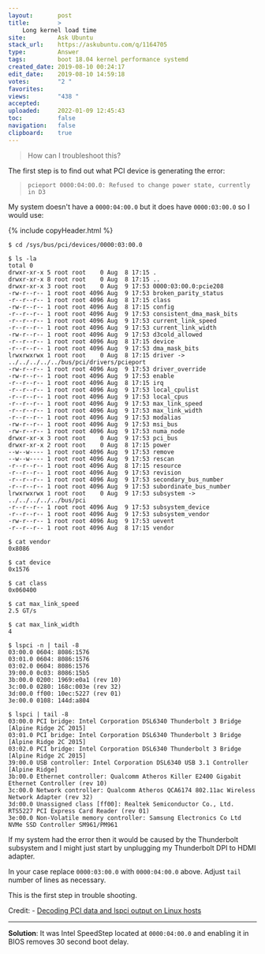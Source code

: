 ```yaml
---
layout:       post
title:        >
    Long kernel load time
site:         Ask Ubuntu
stack_url:    https://askubuntu.com/q/1164705
type:         Answer
tags:         boot 18.04 kernel performance systemd
created_date: 2019-08-10 00:24:17
edit_date:    2019-08-10 14:59:18
votes:        "2 "
favorites:    
views:        "438 "
accepted:     
uploaded:     2022-01-09 12:45:43
toc:          false
navigation:   false
clipboard:    true
---
```


> How can I troubleshoot this?  

<!-- Language-all: lang-sh -->

The first step is to find out what PCI device is generating the error:

>     pcieport 0000:04:00.0: Refused to change power state, currently in D3  

My system doesn't have a `0000:04:00.0` but it does have `0000:03:00.0` so I would use:

{% include copyHeader.html %}
``` 
$ cd /sys/bus/pci/devices/0000:03:00.0

$ ls -la
total 0
drwxr-xr-x 5 root root    0 Aug  8 17:15 .
drwxr-xr-x 8 root root    0 Aug  8 17:15 ..
drwxr-xr-x 3 root root    0 Aug  9 17:53 0000:03:00.0:pcie208
-rw-r--r-- 1 root root 4096 Aug  9 17:53 broken_parity_status
-r--r--r-- 1 root root 4096 Aug  8 17:15 class
-rw-r--r-- 1 root root 4096 Aug  8 17:15 config
-r--r--r-- 1 root root 4096 Aug  9 17:53 consistent_dma_mask_bits
-r--r--r-- 1 root root 4096 Aug  9 17:53 current_link_speed
-r--r--r-- 1 root root 4096 Aug  9 17:53 current_link_width
-rw-r--r-- 1 root root 4096 Aug  9 17:53 d3cold_allowed
-r--r--r-- 1 root root 4096 Aug  8 17:15 device
-r--r--r-- 1 root root 4096 Aug  9 17:53 dma_mask_bits
lrwxrwxrwx 1 root root    0 Aug  8 17:15 driver -> ../../../../../bus/pci/drivers/pcieport
-rw-r--r-- 1 root root 4096 Aug  9 17:53 driver_override
-rw-r--r-- 1 root root 4096 Aug  9 17:53 enable
-r--r--r-- 1 root root 4096 Aug  8 17:15 irq
-r--r--r-- 1 root root 4096 Aug  9 17:53 local_cpulist
-r--r--r-- 1 root root 4096 Aug  9 17:53 local_cpus
-r--r--r-- 1 root root 4096 Aug  9 17:53 max_link_speed
-r--r--r-- 1 root root 4096 Aug  9 17:53 max_link_width
-r--r--r-- 1 root root 4096 Aug  9 17:53 modalias
-rw-r--r-- 1 root root 4096 Aug  9 17:53 msi_bus
-rw-r--r-- 1 root root 4096 Aug  9 17:53 numa_node
drwxr-xr-x 3 root root    0 Aug  9 17:53 pci_bus
drwxr-xr-x 2 root root    0 Aug  8 17:15 power
--w--w---- 1 root root 4096 Aug  9 17:53 remove
--w--w---- 1 root root 4096 Aug  9 17:53 rescan
-r--r--r-- 1 root root 4096 Aug  8 17:15 resource
-r--r--r-- 1 root root 4096 Aug  9 17:53 revision
-r--r--r-- 1 root root 4096 Aug  9 17:53 secondary_bus_number
-r--r--r-- 1 root root 4096 Aug  9 17:53 subordinate_bus_number
lrwxrwxrwx 1 root root    0 Aug  9 17:53 subsystem -> ../../../../../bus/pci
-r--r--r-- 1 root root 4096 Aug  9 17:53 subsystem_device
-r--r--r-- 1 root root 4096 Aug  9 17:53 subsystem_vendor
-rw-r--r-- 1 root root 4096 Aug  9 17:53 uevent
-r--r--r-- 1 root root 4096 Aug  8 17:15 vendor

$ cat vendor
0x8086

$ cat device
0x1576

$ cat class
0x060400

$ cat max_link_speed
2.5 GT/s

$ cat max_link_width
4

$ lspci -n | tail -8
03:00.0 0604: 8086:1576
03:01.0 0604: 8086:1576
03:02.0 0604: 8086:1576
39:00.0 0c03: 8086:15b5
3b:00.0 0200: 1969:e0a1 (rev 10)
3c:00.0 0280: 168c:003e (rev 32)
3d:00.0 ff00: 10ec:5227 (rev 01)
3e:00.0 0108: 144d:a804

$ lspci | tail -8
03:00.0 PCI bridge: Intel Corporation DSL6340 Thunderbolt 3 Bridge [Alpine Ridge 2C 2015]
03:01.0 PCI bridge: Intel Corporation DSL6340 Thunderbolt 3 Bridge [Alpine Ridge 2C 2015]
03:02.0 PCI bridge: Intel Corporation DSL6340 Thunderbolt 3 Bridge [Alpine Ridge 2C 2015]
39:00.0 USB controller: Intel Corporation DSL6340 USB 3.1 Controller [Alpine Ridge]
3b:00.0 Ethernet controller: Qualcomm Atheros Killer E2400 Gigabit Ethernet Controller (rev 10)
3c:00.0 Network controller: Qualcomm Atheros QCA6174 802.11ac Wireless Network Adapter (rev 32)
3d:00.0 Unassigned class [ff00]: Realtek Semiconductor Co., Ltd. RTS5227 PCI Express Card Reader (rev 01)
3e:00.0 Non-Volatile memory controller: Samsung Electronics Co Ltd NVMe SSD Controller SM961/PM961

```

If my system had the error then it would be caused by the Thunderbolt subsystem and I might just start by unplugging my Thunderbolt DPI to HDMI adapter.

In your case replace `0000:03:00.0` with `0000:04:00.0` above. Adjust `tail` number of lines as necessary.

This is the first step in trouble shooting. 

Credit: - [Decoding PCI data and lspci output on Linux hosts][1]

----------

**Solution**: It was Intel SpeedStep located at `0000:04:00.0` and enabling it in BIOS removes 30 second boot delay.

  [1]: https://prefetch.net/articles/linuxpci.html


